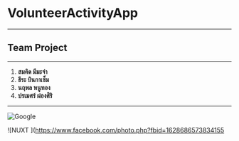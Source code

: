 # VolunteerActivityApp
---
## Team Project
---
1. **สมคิด  มีมะจ๋า**
2. **ธีระ  บินกาเซ็ม**
3. **นฤพล  หนูทอง**
4. **ปรเมศร์  ผ่องศิริ**
---
![Google ](https://www.google.co.th/images/branding/googlelogo/2x/googlelogo_color_272x92dp.png)

![NUXT  ](https://www.facebook.com/photo.php?fbid=1628686573834155
